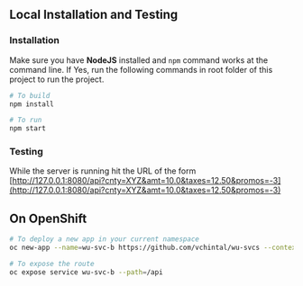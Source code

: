 ## Local Installation and Testing

### Installation 

Make sure you have **NodeJS** installed and `npm` command works at the command line. If Yes, run the following commands in root folder of this project to run the project.

```sh 
# To build 
npm install 

# To run
npm start
```

### Testing 

While the server is running hit the URL of the form [http://127.0.0.1:8080/api?cnty=XYZ&amt=10.0&taxes=12.50&promos=-3](http://127.0.0.1:8080/api?cnty=XYZ&amt=10.0&taxes=12.50&promos=-3)

## On OpenShift 

```sh 
# To deploy a new app in your current namespace
oc new-app --name=wu-svc-b https://github.com/vchintal/wu-svcs --context-dir=wu-svc-b

# To expose the route 
oc expose service wu-svc-b --path=/api
```
